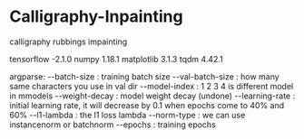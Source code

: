 # Calligraphy-Inpainting
 calligraphy rubbings impainting

 tensorflow -2.1.0
 numpy 1.18.1
 matplotlib 3.1.3
 tqdm 4.42.1

 
 argparse: 
 --batch-size : training batch size
 --val-batch-size : how many same characters you use in val dir
 --model-index : 1 2 3 4 is different model in mmodels
 --weight-decay : model weight decay (undone)
 --learning-rate : initial learning rate, it will decrease by 0.1 when epochs come to 40% and 60%
 --l1-lambda : the l1 loss lambda 
 --norm-type : we can use instancenorm or batchnorm
 --epochs : training epochs
 
